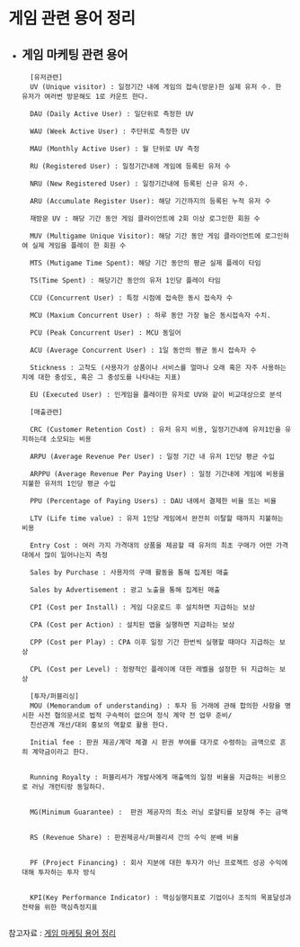 게임 관련 용어 정리
====

- ## 게임 마케팅 관련 용어


        [유저관련]
        UV (Unique visitor) : 일정기간 내에 게임의 접속(방문)한 실제 유저 수. 한 유저가 여러번 방문해도 1로 카운트 한다.

        DAU (Daily Active User) : 일단위로 측정한 UV

        WAU (Week Active User) : 주단위로 측정한 UV

        MAU (Monthly Active User) : 월 단위로 UV 측정

        RU (Registered User) : 일정기간내에 게임에 등록된 유저 수

        NRU (New Registered User) : 일정기간내에 등록된 신규 유저 수.

        ARU (Accumulate Register User): 해당 기간까지의 등록된 누적 유저 수

        재방문 UV : 해당 기간 동안 게임 클라이언트에 2회 이상 로그인한 회원 수

        MUV (Multigame Unique Visitor): 해당 기간 동안 게임 클라이언트에 로그인하여 실제 게임을 플레이 한 회원 수

        MTS (Mutigame Time Spent): 해당 기간 동안의 평균 실제 플레이 타임

        TS(Time Spent) : 해당기간 동안의 유저 1인당 플레이 타임

        CCU (Concurrent User) : 특정 시점에 접속한 동시 접속자 수

        MCU (Maxium Concurrent User) : 하루 동안 가장 높은 동시접속자 수치.

        PCU (Peak Concurrent User) : MCU 동일어

        ACU (Average Concurrent User) : 1일 동안의 평균 동시 접속자 수

        Stickness : 고착도 (사용자가 상품이나 서비스를 얼마나 오래 혹은 자주 사용하는지에 대한 충성도, 혹은 그 충성도를 나타내는 지표)

        EU (Executed User) : 인게임을 플레이한 유저로 UV와 같이 비교대상으로 분석

        [매출관련]

        CRC (Customer Retention Cost) : 유저 유지 비용, 일정기간내에 유저1인을 유지하는데 소모되는 비용

        ARPU (Average Revenue Per User) : 일정 기간 내 유저 1인당 평균 수입

        ARPPU (Average Revenue Per Paying User) : 일정 기간내에 게임에 비용을 지불한 유저의 1인당 평균 수입

        PPU (Percentage of Paying Users) : DAU 내에서 결제한 비율 또는 비율

        LTV (Life time value) : 유저 1인당 게임에서 완전히 이탈할 때까지 지불하는 비용

        Entry Cost : 여러 가지 가격대의 상품을 제공할 때 유저의 최초 구매가 어떤 가격대에서 많이 일어나는지 측정

        Sales by Purchase : 사용자의 구매 활동을 통해 집계된 매출

        Sales by Advertisement : 광고 노출을 통해 집계된 매출

        CPI (Cost per Install) : 게임 다운로드 후 설치하면 지급하는 보상

        CPA (Cost per Action) : 설치된 앱을 실행하면 지급하는 보상

        CPP (Cost per Play) : CPA 이후 일정 기간 한번씩 실행할 때마다 지급하는 보상

        CPL (Cost per Level) : 정량적인 플레이에 대한 레벨을 설정한 뒤 지급하는 보상

        [투자/퍼블리싱]
        MOU (Memorandum of understanding) : 투자 등 거래에 관해 합의한 사항을 명시한 사전 협의문서로 법적 구속력이 없으며 정식 계약 전 업무 준비/
        친선관계 개선/대외 홍보의 역할로 활용 한다.

        Initial fee : 판권 제공/계약 체결 시 판권 부여를 대가로 수령하는 금액으로 흔히 계약금이라고 한다.


        Running Royalty : 퍼블리셔가 개발사에게 매출액의 일정 비율을 지급하는 비용으로 러닝 개런티랑 동일하다.


        MG(Minimum Guarantee) :  판권 제공자의 최소 러닝 로얄티를 보장해 주는 금액


        RS (Revenue Share) : 판권제공사/퍼블리셔 간의 수익 분배 비율


        PF (Project Financing) : 회사 지분에 대한 투자가 아닌 프로젝트 성공 수익에 대해 투자하는 투자 방식


        KPI(Key Performance Indicator) : 핵심실행지표로 기업이나 조직의 목표달성과 전략을 위한 핵심측정지표
    ```
참고자료 : [게임 마케팅 용어 정리](https://m.blog.naver.com/jevida/220378821510, "Blog Link")
